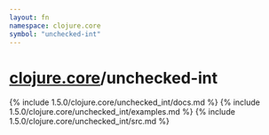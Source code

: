 ```yaml
---
layout: fn
namespace: clojure.core
symbol: "unchecked-int"
---
```


# [clojure.core](../)/unchecked-int

{% include 1.5.0/clojure.core/unchecked_int/docs.md %}
{% include 1.5.0/clojure.core/unchecked_int/examples.md %}
{% include 1.5.0/clojure.core/unchecked_int/src.md %}

